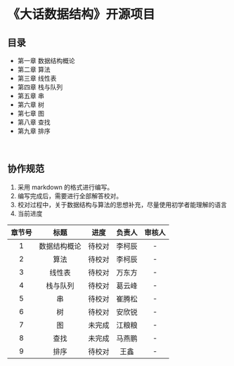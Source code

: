 # 《大话数据结构》开源项目

## 目录

* 第一章 数据结构概论
* 第二章 算法
* 第三章 线性表
* 第四章 栈与队列
* 第五章 串
* 第六章 树
* 第七章 图
* 第八章 查找
* 第九章 排序

‍

## 协作规范

1. 采用 markdown 的格式进行编写。
2. 编写完成后，需要进行全部解答校对。
3. 校对过程中，关于数据结构与算法的思想补充，尽量使用初学者能理解的语言
4. 当前进度

| 章节号 |     标题     |  进度  | 负责人 | 审核人 |
| :------: | :------------: | :------: | :------: | :------: |
|   1   | 数据结构概论 | 待校对 | 李柯辰 |   -   |
|   2   |     算法     | 待校对 | 李柯辰 |   -   |
|   3   |    线性表    | 待校对 | 万东方 |   -   |
|   4   |   栈与队列   | 待校对 | 葛云峰 |   -   |
|   5   |      串      | 待校对 | 崔腾松 |   -   |
|   6   |      树      | 待校对 | 安欣锐 |   -   |
|   7   |      图      | 未完成 | 江粮粮 |   -   |
|   8   |     查找     | 未完成 | 马燕鹏 |   -   |
|   9   |     排序     | 待校对 |  王鑫  |   -   |

‍
